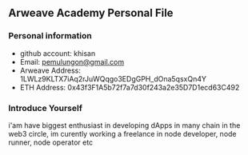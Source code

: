 ## Arweave Academy Personal File

### Personal information

- github account: khisan
- Email: pemulungon@gmail.com
- Arweave Address: 1LWLz9KLTX7iAq2rJuWQqgo3EDgGPH_dOna5qsxQn4Y
- ETH Address: 0x43f3F1A5b72f7a7d30f243a2e35D7D1ecd63C492

### Introduce Yourself

i'am have biggest enthusiast in developing dApps in many chain in the web3 circle, im curently working a freelance in node developer, node runner, node operator etc
